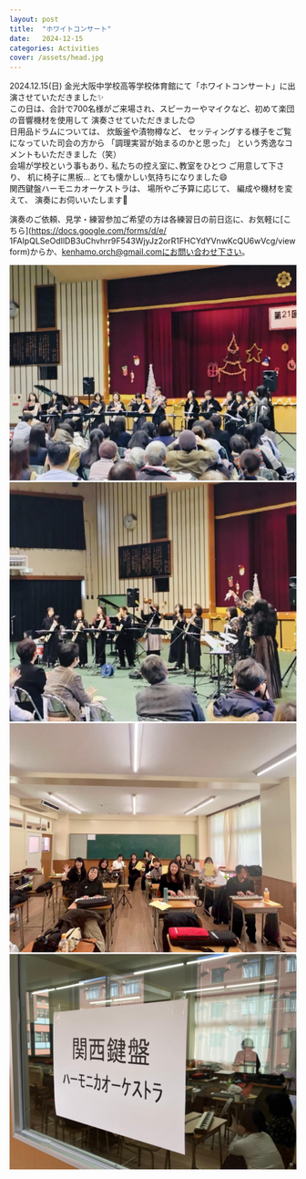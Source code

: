 ```yaml
---
layout: post
title:  "ホワイトコンサート"  
date:   2024-12-15 
categories: Activities
cover: /assets/head.jpg
---
```


2024.12.15(日)
金光大阪中学校高等学校体育館にて「ホワイトコンサート」に出演させていただきました✨  
この日は、合計で700名様がご来場され、スピーカーやマイクなど、初めて楽団の音響機材を使用して
演奏させていただきました😊  
日用品ドラムについては、
炊飯釜や漬物樽など、
セッティングする様子をご覧になっていた司会の方から
「調理実習が始まるのかと思った」
という秀逸なコメントもいただきました（笑）  
会場が学校という事もあり､
私たちの控え室に､教室をひとつ
ご用意して下さり、
机に椅子に黒板…
とても懐かしい気持ちになりました😄  
関西鍵盤ハーモニカオーケストラは、
場所やご予算に応じて、
編成や機材を変えて、
演奏にお伺いいたします🎵  
  
演奏のご依頼、見学・練習参加ご希望の方は各練習日の前日迄に、お気軽に[こちら](https://docs.google.com/forms/d/e/  1FAIpQLSeOdIlDB3uChvhrr9F543WjyJz2orR1FHCYdYVnwKcQU6wVcg/viewform)からか、kenhamo.orch@gmail.comにお問い合わせ下さい。 
  
<img border="0" src="/assets/20241215-1.jpg">  
<img border="0" src="/assets/20241215-2.jpg">  
<img border="0" src="/assets/20241215-3.jpg">  
<img border="0" src="/assets/20241215-4.jpg">  